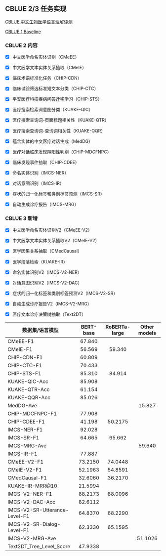 ## CBLUE 2/3 任务实现

[CBLUE 中文生物医学语言理解评测](https://tianchi.aliyun.com/cblue)

[CBLUE 1 Baseline](https://github.com/CBLUEbenchmark/CBLUE)



### CBLUE 2 内容

- [x] 中文医学命名实体识别（CMeEE）
- [x] 中文医学文本实体关系抽取（CMeIE）
- [x] 临床术语标准化任务（CHIP-CDN）
- [x] 临床试验筛选标准短文本分类（CHIP-CTC）
- [x] 平安医疗科技疾病问答迁移学习（CHIP-STS）
- [x] 医疗搜索检索词意图分类（KUAKE-QIC）
- [x] 医疗搜索查询词-页面标题相关性（KUAKE-QTR）
- [x] 医疗搜索查询词-查询词相关性（KUAKE-QQR）
- [x] 蕴含实体的中文医疗对话生成（MedDG）
- [x] 医疗对话临床发现阴阳性判别（CHIP-MDCFNPC）
- [x] 临床发现事件抽取（CHIP-CDEE）
- [x] 命名实体识别（IMCS-NER）
- [x] 对话意图识别（IMCS-IR）
- [x] 症状的归一化标签和类别标签预测（IMCS-SR）
- [x] 自动生成诊疗报告（IMCS-MRG）



### CBLUE 3 新增

- [x] 中文医学命名实体识别V2（CMeEE-V2）
- [x] 中文医学文本实体关系抽取V2（CMeIE-V2）
- [x] 医学因果关系抽取（CMedCausal）
- [x] 医学段落检索（KUAKE-IR）
- [x] 命名实体识别V2（IMCS-V2-NER）
- [x] 对话意图识别V2（IMCS-V2-DAC）
- [x] 症状的归一化标签和类别标签预测V2（IMCS-V2-SR）
- [x] 自动生成诊疗报告V2（IMCS-V2-MRG）
- [x] 医疗文本诊疗决策树抽取（Text2DT）




| 数据集/语言模型 | BERT-base | RoBERTa-large | Other models |
| --------------- | :-------: | :-------: | :-------: |
| CMeEE-F1        |  67.840   |           |           |
| CMeIE-F1        |  56.569   |  59.340   |           |
| CHIP-CDN-F1     |  60.809   |           |           |
| CHIP-CTC-F1     |  70.433   |           |           |
| CHIP-STS-F1     |  85.310   |  84.914   |           |
| KUAKE-QIC-Acc   |  85.908   |           |           |
| KUAKE-QTR-Acc   |  61.154   |           |           |
| KUAKE-QQR-Acc   |  85.026   |           |           |
| MedDG-Ave       |           |           |  15.827   |
| CHIP-MDCFNPC-F1 |  77.908   |           |           |
| CHIP-CDEE-F1    |  41.198   |  50.2175  |           |
| IMCS-NER-F1     |  92.028   |           |           |
| IMCS-SR-F1      |  64.665   |  65.662   |           |
| IMCS-MRG-Ave    |           |           |  59.640   |
| IMCS-IR-F1      |  77.887   |           |           |
| CMeEE-V2-F1     |  73.2150  |  74.0448  |           |
| CMeIE-V2-F1     |  52.1963  |  54.8591  |           |
| CMedCausal-F1   |  32.6060  |  36.2170  |           |
| KUAKE-IR-MRR@10 |  21.5994  |           |           |
| IMCS-V2-NER-F1  |  88.2173  |  88.0096  |           |
| IMCS-V2-DAC-Acc |  82.6112  |           |           |
| IMCS-V2-SR-Utterance-Level-F1 |  64.8370  |  68.2290  |         |
| IMCS-V2-SR-Dialog-Level-F1    |  62.3330  |  65.1595  |         |
| IMCS-V2-MRG-Ave |           |           |  51.1026  |
| Text2DT_Tree_Level_Score      |  47.9338  |           |         |
